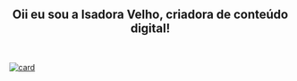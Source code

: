<h2 align="center"> Oii eu sou a Isadora Velho, criadora de conteúdo digital! </h2>
<br>

[![card](https://github-readme-stats.vercel.app/api?username=isadoraavelhow&theme=tokyonight&show_icons=true)](https://github.com/isadoraavelhow/)
